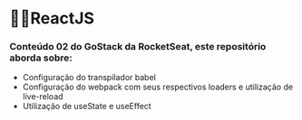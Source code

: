 # 🐱‍🏍ReactJS

### Conteúdo 02 do GoStack da RocketSeat, este repositório aborda sobre:

- Configuração do transpilador babel
- Configuração do webpack com seus respectivos loaders e utilização de live-reload
- Utilização de useState e useEffect
